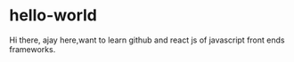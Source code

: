 # hello-world
Hi there,
ajay here,want to learn github and react js of javascript front ends frameworks.
